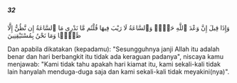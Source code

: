##### 32

<span class="ayah">وَإِذَا قِيلَ إِنَّ وَعْدَ ٱللَّهِ حَقٌّۭ وَٱلسَّاعَةُ لَا رَيْبَ فِيهَا قُلْتُم مَّا نَدْرِى مَا ٱلسَّاعَةُ إِن نَّظُنُّ إِلَّا ظَنًّۭا وَمَا نَحْنُ بِمُسْتَيْقِنِينَ</span>

<span class="ayah_translation">Dan apabila dikatakan (kepadamu): "Sesungguhnya janji Allah itu adalah benar dan hari berbangkit itu tidak ada keraguan padanya", niscaya kamu menjawab: "Kami tidak tahu apakah hari kiamat itu, kami sekali-kali tidak lain hanyalah menduga-duga saja dan kami sekali-kali tidak meyakini(nya)".</span>
